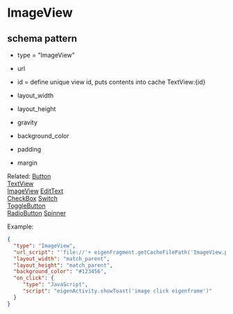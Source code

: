 # ImageView
## schema pattern

* type = "ImageView"
* url
* id = define unique view id, 
  puts contents into cache TextView:{id} 

* layout_width
* layout_height
* gravity
* background_color
* padding 
* margin

Related:
[Button](Button.md)  
[TextView](TextView.md)  
[ImageView](ImageView.md) 
[EditText](EditText.md)  
[CheckBox](CheckBox.md) 
[Switch](Switch.md)  
[ToggleButton](ToggleButton.md)  
[RadioButton](RadioButton.md) 
[Spinner](Spinner.md) 


Example:
```json
{
  "type": "ImageView",
  "url_script": "'file://'+ eigenFragment.getCacheFilePath('ImageView.png')",
  "layout_width": "match_parent",
  "layout_height": "match_parent",
  "background_color": "#123456",
  "on_click": {
     "type": "JavaScript",
     "script": "eigenActivity.showToast('image click eigenframe')"
  }
}
```
